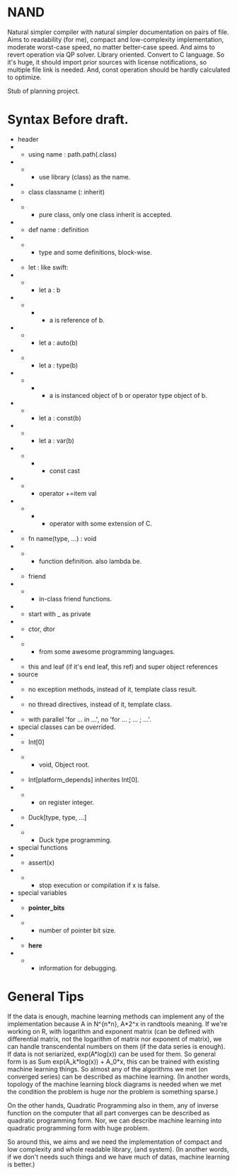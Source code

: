# NAND
Natural simpler compiler with natural simpler documentation on pairs of file.
Aims to readability (for me), compact and low-complexity implementation, moderate worst-case speed, no matter better-case speed.
And aims to revert operation via QP solver. Library oriented. Convert to C language. So it's huge, it should import prior sources with license notifications, so multiple file link is needed. And, const operation should be hardly calculated to optimize.  

Stub of planning project.

# Syntax Before draft.
* header
* * using name : path.path(.class)
* * * use library (class) as the name.
* * class classname (: inherit)
* * * pure class, only one class inherit is accepted.
* * def name : definition
* * * type and some definitions, block-wise.
* * let : like swift:
* * * let a : b
* * * * a is reference of b.
* * * let a : auto(b)
* * * let a : type(b)
* * * * a is instanced object of b or operator type object of b.
* * * let a : const(b)
* * * let a : var(b)
* * * * const cast
* * * operator +=item val
* * * * operator with some extension of C.
* * fn name(type, ...) : void
* * * function definition. also lambda be.
* * friend
* * * in-class friend functions.
* * start with _ as private
* * ctor, dtor
* * * from some awesome programming languages.
* * this and leaf (if it's end leaf, this ref) and super object references
* source
* * no exception methods, instead of it, template class result.
* * no thread directives, instead of it, template class.
* * with parallel 'for ... in ...', no 'for ... ; ... ; ...'.
* special classes can be overrided.
* * Int\[0\]
* * * void, Object root.
* * Int\[platform_depends\] inherites Int\[0\].
* * * on register integer.
* * Duck[type, type, ...]
* * * Duck type programming.
* special functions
* * assert(x)
* * * stop execution or compilation if x is false.
* special variables
* * __pointer_bits__
* * * number of pointer bit size.
* * __here__
* * * information for debugging.

# General Tips
If the data is enough, machine learning methods can implement any of the implementation because A in N^{n\*n}, A\*2^x in randtools meaning.
If we're working on R, with logarithm and exponent matrix (can be defined with differential matrix, not the logarithm of matrix nor exponent of matrix), we can handle transcendental numbers on them (if the data series is enough). If data is not seriarized, exp(A\*log(x)) can be used for them. So general form is as Sum exp(A_k\*log(x)) + A_0\*x, this can be trained with existing machine learning things. So almost any of the algorithms we met (on converged series) can be described as machine learning. (In another words, topology of the machine learning block diagrams is needed when we met the condition the problem is huge nor the problem is something sparse.)

On the other hands, Quadratic Programming also in them, any of inverse function on the computer that all part converges can be described as quadratic programming form.
Nor, we can describe machine learning into quadratic programming form with huge problem. 

So around this, we aims and we need the implementation of compact and low complexity and whole readable library, (and system). (In another words, if we don't needs such things and we have much of datas, machine learning is better.)
